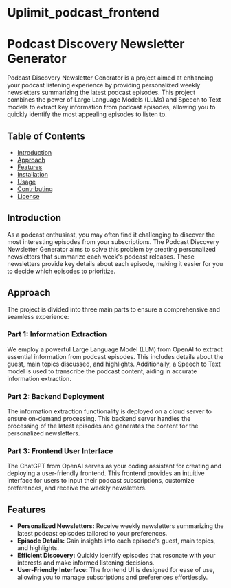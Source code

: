 # Uplimit_podcast_frontend
 # Podcast Discovery Newsletter Generator

Podcast Discovery Newsletter Generator is a project aimed at enhancing your podcast listening experience by providing personalized weekly newsletters summarizing the latest podcast episodes. This project combines the power of Large Language Models (LLMs) and Speech to Text models to extract key information from podcast episodes, allowing you to quickly identify the most appealing episodes to listen to.

## Table of Contents

- [Introduction](#introduction)
- [Approach](#approach)
- [Features](#features)
- [Installation](#installation)
- [Usage](#usage)
- [Contributing](#contributing)
- [License](#license)

## Introduction

As a podcast enthusiast, you may often find it challenging to discover the most interesting episodes from your subscriptions. The Podcast Discovery Newsletter Generator aims to solve this problem by creating personalized newsletters that summarize each week's podcast releases. These newsletters provide key details about each episode, making it easier for you to decide which episodes to prioritize.

## Approach

The project is divided into three main parts to ensure a comprehensive and seamless experience:

### Part 1: Information Extraction

We employ a powerful Large Language Model (LLM) from OpenAI to extract essential information from podcast episodes. This includes details about the guest, main topics discussed, and highlights. Additionally, a Speech to Text model is used to transcribe the podcast content, aiding in accurate information extraction.

### Part 2: Backend Deployment

The information extraction functionality is deployed on a cloud server to ensure on-demand processing. This backend server handles the processing of the latest episodes and generates the content for the personalized newsletters.

### Part 3: Frontend User Interface

The ChatGPT from OpenAI serves as your coding assistant for creating and deploying a user-friendly frontend. This frontend provides an intuitive interface for users to input their podcast subscriptions, customize preferences, and receive the weekly newsletters.

## Features

- **Personalized Newsletters:** Receive weekly newsletters summarizing the latest podcast episodes tailored to your preferences.
- **Episode Details:** Gain insights into each episode's guest, main topics, and highlights.
- **Efficient Discovery:** Quickly identify episodes that resonate with your interests and make informed listening decisions.
- **User-Friendly Interface:** The frontend UI is designed for ease of use, allowing you to manage subscriptions and preferences effortlessly.
